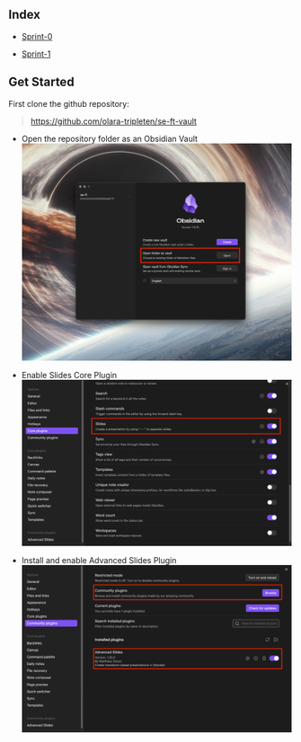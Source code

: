 ## Index
- [Sprint-0](./Lectures/Sprint-0/Sprint-0)

- [Sprint-1](./Lectures/Sprint-1/Sprint-1)

## Get Started

First clone the github repository:
> https://github.com/olara-tripleten/se-ft-vault

- Open the repository folder as an Obsidian Vault
	![Open as Vault](./assets/obsidian-vault-open.png)
	
- Enable Slides Core Plugin
	![Obsidian Core Plugin](./assets/obsidian-core-plugin.png)

- Install and enable Advanced Slides Plugin
	![Obsidian Slides Plugin](./assets/obsidian-community-plugins.png)

